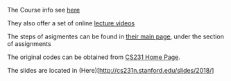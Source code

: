 The Course info see [here](http://cs231n.stanford.edu/) 

They also offer a set of online [lecture videos](https://www.youtube.com/playlist?list=PL3FW7Lu3i5JvHM8ljYj-zLfQRF3EO8sYv)

The steps of asigmentes can be found in [their main page](http://cs231n.github.io/), under the section of assignments

The original codes can be obtained from [CS231 Home Page](http://cs231n.stanford.edu/assignments/2018/).

The slides are located in (Here)[http://cs231n.stanford.edu/slides/2018/]